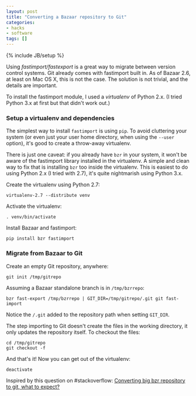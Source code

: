 ```yaml
---
layout: post
title: "Converting a Bazaar repository to Git"
categories:
- hacks
- software
tags: []
---
```

{% include JB/setup %}

Using *fastimport/fastexport* is a great way to migrate between version control systems.
Git already comes with fastimport built in.
As of Bazaar 2.6,
at least on Mac OS X, this is not the case.
The solution is not trivial, 
and the details are important.

To install the fastimport module,
I used a *virtualenv* of Python 2.x.
(I tried Python 3.x at first but that didn't work out.)

### Setup a virtualenv and dependencies

The simplest way to install `fastimport` is using `pip`.
To avoid cluttering your system (or even just your user home directory, when using the `--user` option),
it's good to create a throw-away virtualenv.

There is just one caveat:
if you already have `bzr` in your system,
it won't be aware of the fastimport library installed in the virtualenv.
A simple and clean way to fix that is installing `bzr` too inside the virtualenv.
This is easiest to do using Python 2.x (I tried with 2.7),
it's quite nightmarish using Python 3.x.

Create the virtualenv using Python 2.7:

    virtualenv-2.7 --distribute venv

Activate the virtualenv:

    . venv/bin/activate

Install Bazaar and fastimport:

    pip install bzr fastimport

### Migrate from Bazaar to Git

Create an empty Git repository, anywhere:

    git init /tmp/gitrepo

Assuming a Bazaar standalone branch is in `/tmp/bzrrepo`:

    bzr fast-export /tmp/bzrrepo | GIT_DIR=/tmp/gitrepo/.git git fast-import

Notice the `/.git` added to the repository path when setting `GIT_DIR`.

The step importing to Git doesn't create the files in the working directory,
it only updates the repository itself.
To checkout the files:

    cd /tmp/gitrepo
    git checkout -f

And that's it! Now you can get out of the virtualenv:

    deactivate

<div class="text-muted">
Inspired by this question on #stackoverflow: <a href="http://stackoverflow.com/q/19930832/641955">Converting big bzr repository to git, what to expect?</a>
</div>
